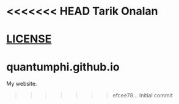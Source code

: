 <<<<<<< HEAD
Tarik Onalan
============

[LICENSE](LICENSE.md)
=======
quantumphi.github.io
====================

My website.
>>>>>>> efcee78... Initial commit
